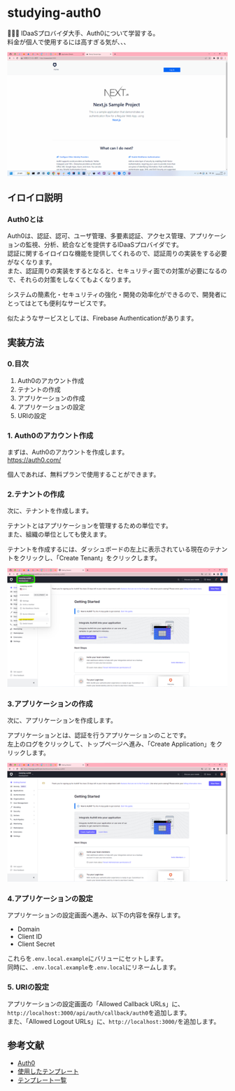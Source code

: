 # studying-auth0

🔏🔏🔏 IDaaSプロバイダ大手、Auth0について学習する。  
料金が個人で使用するには高すぎる気が、、、  

![成果物](.development/img/fruit.gif)  

## イロイロ説明

### Auth0とは

Auth0は、認証、認可、ユーザ管理、多要素認証、アクセス管理、アプリケーションの監視、分析、統合などを提供するIDaaSプロバイダです。  
認証に関するイロイロな機能を提供してくれるので、認証周りの実装をする必要がなくなります。  
また、認証周りの実装をするとなると、セキュリティ面での対策が必要になるので、それらの対策をしなくてもよくなります。  

システムの簡素化・セキュリティの強化・開発の効率化ができるので、開発者にとってはとても便利なサービスです。  

似たようなサービスとしては、Firebase Authenticationがあります。  

## 実装方法

### 0.目次

1. Auth0のアカウント作成
2. テナントの作成
3. アプリケーションの作成
4. アプリケーションの設定
5. URIの設定

### 1. Auth0のアカウント作成

まずは、Auth0のアカウントを作成します。  
<https://auth0.com/>  

個人であれば、無料プランで使用することができます。  

### 2.テナントの作成

次に、テナントを作成します。  

テナントとはアプリケーションを管理するための単位です。  
また、組織の単位としても使えます。  

テナントを作成するには、ダッシュボードの左上に表示されている現在のテナントをクリックし、「Create Tenant」をクリックします。  

![テナントの作成](.development/img/crate-tenant.png)  

### 3.アプリケーションの作成

次に、アプリケーションを作成します。  

アプリケーションとは、認証を行うアプリケーションのことです。  
左上のログをクリックして、トップページへ進み、「Create Application」をクリックします。  

![アプリケーションの作成](.development/img/create-app.png)  

### 4.アプリケーションの設定

アプリケーションの設定画面へ進み、以下の内容を保存します。  

- Domain
- Client ID
- Client Secret

これらを`.env.local.example`にバリューにセットします。  
同時に、`.env.local.example`を`.env.local`にリネームします。  

### 5. URIの設定

アプリケーションの設定画面の「Allowed Callback URLs」に、`http://localhost:3000/api/auth/callback/auth0`を追加します。  
また、「Allowed Logout URLs」に、`http://localhost:3000/`を追加します。  

## 参考文献

- [Auth0](https://auth0.com/)
- [使用したテンプレート](https://github.com/auth0-samples/auth0-nextjs-samples)
- [テンプレート一覧](https://github.com/orgs/auth0-samples/repositories)
